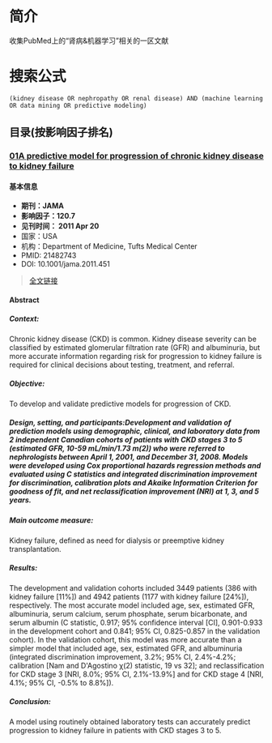 # 简介
收集PubMed上的“肾病&机器学习”相关的一区文献
# 搜索公式

`(kidney disease OR nephropathy OR renal disease) AND (machine learning OR data mining OR predictive modeling)`

## 目录(按影响因子排名)


### [01A predictive model for progression of chronic kidney disease to kidney failure](04文献阅读\05肾病\01PubMed\01Q1\01A_predictive_model_for_progression_of_chronic_kidney_disease_to_kidney_failure/)


#### 基本信息

* **期刊：JAMA**
* **影响因子：120.7**
* **见刊时间： 2011 Apr 20**
* 国家：USA
* 机构：Department of Medicine, Tufts Medical Center
* PMID: 21482743 
* DOI: 10.1001/jama.2011.451

> [全文链接](https://jamanetwork.com/journals/jama/fullarticle/897102)


#### Abstract
##### Context:
Chronic kidney disease (CKD) is common. Kidney disease severity can be classified by estimated glomerular filtration rate (GFR) and albuminuria, but more accurate information regarding risk for progression to kidney failure is required for clinical decisions about testing, treatment, and referral.

##### Objective:
To develop and validate predictive models for progression of CKD.

##### Design, setting, and participants:Development and validation of prediction models using demographic, clinical, and laboratory data from 2 independent Canadian cohorts of patients with CKD stages 3 to 5 (estimated GFR, 10-59 mL/min/1.73 m(2)) who were referred to nephrologists between April 1, 2001, and December 31, 2008. Models were developed using Cox proportional hazards regression methods and evaluated using C statistics and integrated discrimination improvement for discrimination, calibration plots and Akaike Information Criterion for goodness of fit, and net reclassification improvement (NRI) at 1, 3, and 5 years.

##### Main outcome measure:
Kidney failure, defined as need for dialysis or preemptive kidney transplantation.

##### Results:
The development and validation cohorts included 3449 patients (386 with kidney failure [11%]) and 4942 patients (1177 with kidney failure [24%]), respectively. The most accurate model included age, sex, estimated GFR, albuminuria, serum calcium, serum phosphate, serum bicarbonate, and serum albumin (C statistic, 0.917; 95% confidence interval [CI], 0.901-0.933 in the development cohort and 0.841; 95% CI, 0.825-0.857 in the validation cohort). In the validation cohort, this model was more accurate than a simpler model that included age, sex, estimated GFR, and albuminuria (integrated discrimination improvement, 3.2%; 95% CI, 2.4%-4.2%; calibration [Nam and D'Agostino χ(2) statistic, 19 vs 32]; and reclassification for CKD stage 3 [NRI, 8.0%; 95% CI, 2.1%-13.9%] and for CKD stage 4 [NRI, 4.1%; 95% CI, -0.5% to 8.8%]).

##### Conclusion:
A model using routinely obtained laboratory tests can accurately predict progression to kidney failure in patients with CKD stages 3 to 5.


